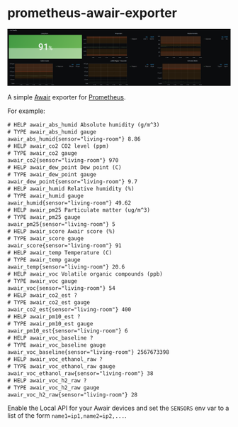 prometheus-awair-exporter
=========================

![Some example metrics in Grafana](metrics.png)

A simple [Awair][] exporter for [Prometheus][].

For example:

```
# HELP awair_abs_humid Absolute humidity (g/m^3)
# TYPE awair_abs_humid gauge
awair_abs_humid{sensor="living-room"} 8.86
# HELP awair_co2 CO2 level (ppm)
# TYPE awair_co2 gauge
awair_co2{sensor="living-room"} 970
# HELP awair_dew_point Dew point (C)
# TYPE awair_dew_point gauge
awair_dew_point{sensor="living-room"} 9.7
# HELP awair_humid Relative humidity (%)
# TYPE awair_humid gauge
awair_humid{sensor="living-room"} 49.62
# HELP awair_pm25 Particulate matter (ug/m^3)
# TYPE awair_pm25 gauge
awair_pm25{sensor="living-room"} 5
# HELP awair_score Awair score (%)
# TYPE awair_score gauge
awair_score{sensor="living-room"} 91
# HELP awair_temp Temperature (C)
# TYPE awair_temp gauge
awair_temp{sensor="living-room"} 20.6
# HELP awair_voc Volatile organic compounds (ppb)
# TYPE awair_voc gauge
awair_voc{sensor="living-room"} 54
# HELP awair_co2_est ?
# TYPE awair_co2_est gauge
awair_co2_est{sensor="living-room"} 400
# HELP awair_pm10_est ?
# TYPE awair_pm10_est gauge
awair_pm10_est{sensor="living-room"} 6
# HELP awair_voc_baseline ?
# TYPE awair_voc_baseline gauge
awair_voc_baseline{sensor="living-room"} 2567673398
# HELP awair_voc_ethanol_raw ?
# TYPE awair_voc_ethanol_raw gauge
awair_voc_ethanol_raw{sensor="living-room"} 38
# HELP awair_voc_h2_raw ?
# TYPE awair_voc_h2_raw gauge
awair_voc_h2_raw{sensor="living-room"} 28
```

Enable the Local API for your Awair devices and set the `SENSORS` env
var to a list of the form `name1=ip1,name2=ip2,...`.

[Awair]: https://uk.getawair.com/
[Prometheus]: https://prometheus.io/
